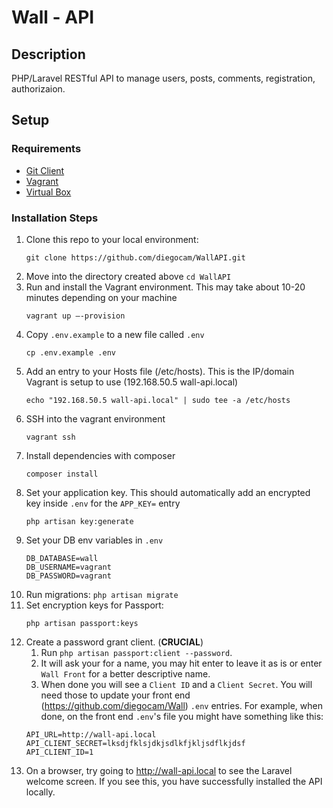 # Wall - API

## Description
PHP/Laravel RESTful API to manage users, posts, comments, registration, authorizaion. 

## Setup

### Requirements
* [Git Client](https://git-scm.com/downloads)
* [Vagrant](https://www.vagrantup.com/downloads.html)
* [Virtual Box](https://www.virtualbox.org/wiki/Downloads)

### Installation Steps

1. Clone this repo to your local environment:
   ```
   git clone https://github.com/diegocam/WallAPI.git
   ```
2. Move into the directory created above `cd WallAPI`
3. Run and install the Vagrant environment. This may take about 10-20 minutes depending on your machine 
   ```
   vagrant up —-provision
   ```
4. Copy `.env.example` to a new file called `.env`
   ```
   cp .env.example .env
   ```
5. Add an entry to your Hosts file (/etc/hosts). This is the IP/domain Vagrant is setup to use (192.168.50.5 wall-api.local)
   ```
   echo "192.168.50.5 wall-api.local" | sudo tee -a /etc/hosts
   ```
6. SSH into the vagrant environment 
   ```
   vagrant ssh
   ```
7. Install dependencies with composer 
   ```
   composer install
   ```
8. Set your application key. This should automatically add an encrypted key inside `.env` for the `APP_KEY=` entry
   ```
   php artisan key:generate
   ```
9. Set your DB env variables in `.env`
    ```
    DB_DATABASE=wall
    DB_USERNAME=vagrant
    DB_PASSWORD=vagrant
    ```
10. Run migrations: `php artisan migrate`
11. Set encryption keys for Passport:
    ```
    php artisan passport:keys
    ``` 
12. Create a password grant client. (**CRUCIAL**)
    1. Run `php artisan passport:client --password`.
    2. It will ask your for a name, you may hit enter to leave it as is or enter `Wall Front` for a better descriptive name.
    3. When done you will see a `Client ID` and a `Client Secret`. You will need those to update your front end (https://github.com/diegocam/Wall) `.env` entries. For example, when done, on the front end `.env`'s file you might have something like this:
    ```
    API_URL=http://wall-api.local
    API_CLIENT_SECRET=lksdjfklsjdkjsdlkfjkljsdflkjdsf
    API_CLIENT_ID=1
    ```
13. On a browser, try going to http://wall-api.local to see the Laravel welcome screen. If you see this, you have successfully installed the API locally.
